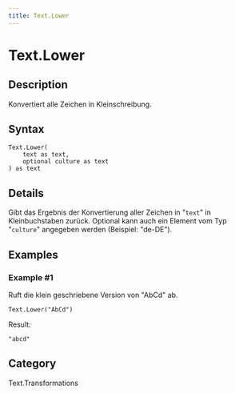 ```yaml
---
title: Text.Lower
---
```


# Text.Lower


## Description

Konvertiert alle Zeichen in Kleinschreibung.


## Syntax

```powerquery
Text.Lower(
    text as text,
    optional culture as text
) as text
```


## Details

Gibt das Ergebnis der Konvertierung aller Zeichen in "<code>text</code>" in Kleinbuchstaben zurück. Optional kann auch ein Element vom Typ "<code>culture</code>" angegeben werden (Beispiel: "de-DE").


## Examples

### Example #1 
Ruft die klein geschriebene Version von &#34;AbCd&#34; ab.
```powerquery
Text.Lower("AbCd")
```

Result: 
```powerquery
"abcd"
```




## Category
Text.Transformations
